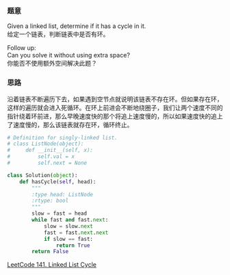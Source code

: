 ### 题意
Given a linked list, determine if it has a cycle in it.  
给定一个链表，判断链表中是否有环。

Follow up:  
Can you solve it without using extra space?  
你能否不使用额外空间解决此题？

### 思路
沿着链表不断遍历下去，如果遇到空节点就说明该链表不存在环。但如果存在环，这样的遍历就会进入死循环。在环上前进会不断地绕圈子，我们让两个速度不同的指针绕着环前进，那么早晚速度快的那个将追上速度慢的，所以如果速度快的追上了速度慢的，那么该链表就存在环，循环终止。
```python
# Definition for singly-linked list.
# class ListNode(object):
#     def __init__(self, x):
#         self.val = x
#         self.next = None

class Solution(object):
    def hasCycle(self, head):
        """
        :type head: ListNode
        :rtype: bool
        """
        slow = fast = head
        while fast and fast.next:
            slow = slow.next
            fast = fast.next.next
            if slow == fast:
                return True
        return False
```
[LeetCode 141. Linked List Cycle](https://leetcode.com/problems/linked-list-cycle/description/)
